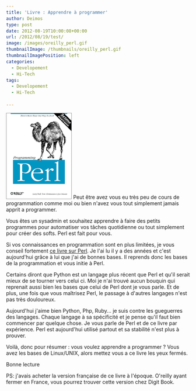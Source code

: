 ```yaml
---
title: 'Livre : Apprendre à programmer'
author: Deimos
type: post
date: 2012-08-19T10:00:08+00:00
url: /2012/08/19/test/
image: /images/oreilly_perl.gif
thumbnailImage: /thumbnails/oreilly_perl.gif
thumbnailImagePosition: left
categories:
  - Developement
  - Hi-Tech
tags:
  - Developement
  - Hi-Tech

---
```

![oreilly_perl](/images/oreilly_perl.gif)
Peut être avez vous eu très peu de cours de programmation comme moi ou bien n'avez vous tout simplement jamais apprit a programmer.

Vous êtes un sysadmin et souhaitez apprendre à faire des petits programmes pour automatiser vos tâches quotidienne ou tout simplement pour créer des softs. Perl est fait pour vous.

Si vos connaissances en programmation sont en plus limitées, je vous conseil fortement [ce livre sur Perl][1]. Je l'ai lu il y a des années et c'est aujourd'hui grâce à lui que j'ai de bonnes bases. Il reprends donc les bases de la programmation et vous initie à Perl.

Certains diront que Python est un langage plus récent que Perl et qu'il serait mieux de se tourner vers celui ci. Moi je n'ai trouvé aucun bouquin qui reprenait aussi bien les bases que celui de Perl dont je vous parle. Et de plus, une fois que vous maîtrisez Perl, le passage à d'autres langages n'est pas très douloureux.

Aujourd'hui j'aime bien Python, Php, Ruby... je suis contre les gueguerres des langages. Chaque langage à sa spécificité et je pense qu'il faut bien commencer par quelque chose. Je vous parle de Perl et de ce livre par expérience. Perl est aujourd'hui utilisé partout et sa stabilité n'est plus à prouver.

Voilà, donc pour résumer : vous voulez apprendre a programmer ? Vous avez les bases de Linux/UNIX, alors mettez vous a ce livre les yeux fermés.

Bonne lecture

PS: j'avais acheter la version française de ce livre à l'époque. O'reilly ayant fermer en France, vous pourrez trouver cette version chez Digit Book.

 [1]: http://shop.oreilly.com/product/9780596000271.do